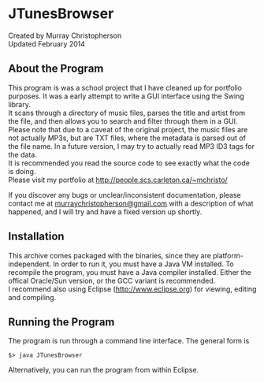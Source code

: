 JTunesBrowser
=============
Created by Murray Christopherson  
Updated February 2014

About the Program
-----------------
This program is was a school project that I have cleaned up for portfolio
purposes. It was a early attempt to write a GUI interface using the Swing library.  
It scans through a directory of music files, parses the title and artist from the file,
and then allows you to search and filter through them in a GUI.  
Please note that due to a caveat of the original project, the music files are not actually
MP3s, but are TXT files, where the metadata is parsed out of the file name. In a future
version, I may try to actually read MP3 ID3 tags for the data.  
It is recommended you read the source code to see exactly what the code is
doing.  
Please visit my portfolio at http://people.scs.carleton.ca/~mchristo/

If you discover any bugs or unclear/inconsistent documentation, please contact me
at murraychristopherson@gmail.com with a description of what happened, and I
will try and have a fixed version up shortly.

Installation
------------
This archive comes packaged with the binaries, since they are platform-independent.
In order to run it, you must have a Java VM installed. To recompile the program, 
you must have  a Java compiler installed. Either the offical Oracle/Sun
version, or the GCC variant is recommended.  
I recommend also using Eclipse (http://www.eclipse.org) for viewing, editing and
compiling.

Running the Program
-------------------
The program is run through a command line interface. The general form is 
```
$> java JTunesBrowser
```
Alternatively, you can run the program from within Eclipse.
